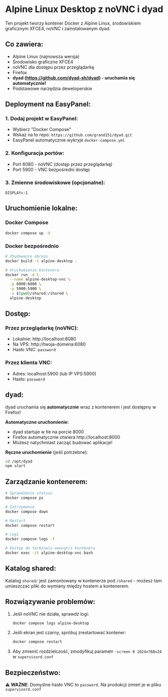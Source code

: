# Alpine Linux Desktop z noVNC i dyad

Ten projekt tworzy kontener Docker z Alpine Linux, środowiskiem graficznym XFCE4, noVNC i zainstalowanym dyad.

## Co zawiera:

- Alpine Linux (najnowsza wersja)
- Środowisko graficzne XFCE4
- noVNC dla dostępu przez przeglądarkę
- Firefox
- **dyad (https://github.com/dyad-sh/dyad) - uruchamia się automatycznie!**
- Podstawowe narzędzia deweloperskie

## Deployment na EasyPanel:

### 1. Dodaj projekt w EasyPanel:
- Wybierz "Docker Compose"
- Wskaż na to repo: `https://github.com/grand151/dyad.git`
- EasyPanel automatycznie wykryje `docker-compose.yml`

### 2. Konfiguracja portów:
- Port 6080 - noVNC (dostęp przez przeglądarkę)
- Port 5900 - VNC bezpośredni dostęp

### 3. Zmienne środowiskowe (opcjonalne):
```
DISPLAY=:1
```

## Uruchomienie lokalne:

### Docker Compose
```bash
docker compose up -d
```

### Docker bezpośrednio
```bash
# Zbudowanie obrazu
docker build -t alpine-desktop .

# Uruchomienie kontenera
docker run -d \
  --name alpine-desktop-vnc \
  -p 6080:6080 \
  -p 5900:5900 \
  -v $(pwd)/shared:/shared \
  alpine-desktop
```

## Dostęp:

### Przez przeglądarkę (noVNC):
- Lokalnie: http://localhost:6080
- Na VPS: http://twoja-domena:6080
- Hasło VNC: `password`

### Przez klienta VNC:
- Adres: localhost:5900 (lub IP VPS:5900)
- Hasło: `password`

## dyad:

dyad uruchamia się **automatycznie** wraz z kontenerem i jest dostępny w Firefox!

**Automatyczne uruchomienie:**
- dyad startuje w tle na porcie 8000
- Firefox automatycznie otwiera http://localhost:8000
- Możesz natychmiast zacząć budować aplikacje!

**Ręczne uruchomienie** (jeśli potrzebne):
```bash
cd /opt/dyad
npm start
```

## Zarządzanie kontenerem:

```bash
# Sprawdzenie statusu
docker compose ps

# Zatrzymanie
docker compose down

# Restart
docker compose restart

# Logi
docker compose logs -f

# Dostęp do terminala wewnątrz kontenera
docker exec -it alpine-desktop-vnc bash
```

## Katalog shared:

Katalog `shared/` jest zamontowany w kontenerze pod `/shared` - możesz tam umieszczać pliki do wymiany między hostem a kontenerem.

## Rozwiązywanie problemów:

1. Jeśli noVNC nie działa, sprawdź logi:
   ```bash
   docker compose logs alpine-desktop
   ```

2. Jeśli ekran jest czarny, spróbuj zrestartować kontener:
   ```bash
   docker compose restart
   ```

3. Aby zmienić rozdzielczość, zmodyfikuj parametr `-screen 0 1024x768x24` w `supervisord.conf`

## Bezpieczeństwo:

⚠️ **WAŻNE**: Domyślne hasło VNC to `password`. Na produkcji zmień je w pliku `supervisord.conf`
